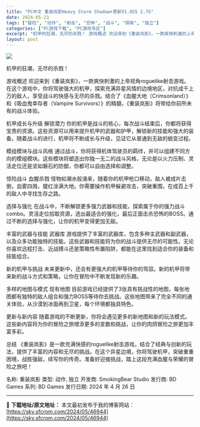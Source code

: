 ```yaml
---
title: "PC中文 重装岚影Heavy Storm Shadow+更新V1.055 2.7G"
date: 2024-05-23
tags: ["冒险", "动作", "射击", "恐怖", "战斗", "探索", "独立"]
categories: ["PC游戏下载", "PC游戏专区"]
excerpt: "机甲的狂潮，无尽的杀戮！ 游戏概述 欢迎来到《重装岚影》，一款爽快刺激的上帝视角roguelike射击游戏。在这个游戏中，你将驾驶强大的机甲，探索充满异星风情的边境地区，对抗成千上万的敌人，享受战斗的快感与无尽的杀戮。结合了《血腥大地（Crimsonland）》和《吸血鬼幸存者（Vampire Su&hellip;"
layout: post
---
```


<img class="aligncenter" src="https://sky.sfcrom.com/wp-content/uploads/2024/05/20240523071940-ca4b4.jpeg" />

机甲的狂潮，无尽的杀戮！

游戏概述
欢迎来到《重装岚影》，一款爽快刺激的上帝视角roguelike射击游戏。在这个游戏中，你将驾驶强大的机甲，探索充满异星风情的边境地区，对抗成千上万的敌人，享受战斗的快感与无尽的杀戮。结合了《血腥大地（Crimsonland）》和《吸血鬼幸存者（Vampire Survivors）》的精髓，《重装岚影》将带给你前所未有的战斗体验。

机甲成长与升级
解锁潜力
你的机甲是战斗的核心，每次战斗结束后，你都将获得宝贵的资源。这些资源可以用来提升机甲的武器和护甲，解锁新的技能和强大的装备。随着战斗的进行，机甲将不断成长与升级，见证它从普通到无敌的蜕变过程。

模组模块与战斗风格
通过战斗，你将获得机体驾驶员的羁绊，并可以组建不同方向的模组模块。这些模块将塑造出你独一无二的战斗风格，无论是以火力压制、灵活走位还是坚如磐石的防御，你都可以自由选择和调整。

惊险战斗
血腥杀戮
怪物如潮水般涌来，随着你的机甲枪口移动，敌人被成片击倒，血雾四溅，猩红涂满大地。你需要操作机甲躲避攻击，突破重围，在成百上千的敌人中寻找生存之路。

选择与强化
在战斗中，不断解锁更多强力武器和技能，探索属于你的强力战斗combo。灵活走位拾取资源，选出最适合的强化，最后正面击杀恐怖的BOSS。通过不断的选择与强化，让你的机甲变得更加无敌。

丰富的武器与技能
武器库
游戏提供了丰富的武器库，包含多种主武器和副武器，以及众多功能独特的技能。这些武器和技能将为你的战斗提供无尽的可能性。无论你喜欢远程打击、近战搏斗还是策略性布置陷阱，都能在这里找到适合你的装备和技能组合。

新的机甲与挑战
未来更新中，还会有更强大的机甲等待你的驾驭。新的机甲将带来新的战斗方式和策略，让你在冒险中不断发现新的乐趣。

多样的地图与模式
现有地图
目前游戏已经提供了3张具有挑战性的地图，每张地图都有独特的敌人组合和强力BOSS等待你去挑战。这些地图带来了完全不同的通关体验，从沙漠到冰面再到卫星，每个环境都独具特色。

更新与新内容
随着游戏的不断更新，你将会遇见更多的新地图和新的玩法模式。这些新内容将为你的冒险之旅增添更多的变数和挑战，让你的肉鸽冒险之旅更加丰富多彩。

总结
《重装岚影》是一款充满快感的roguelike射击游戏，结合了经典与创新的玩法，提供了丰富的内容和无尽的挑战。在这个异星边境，你将驾驶机甲，突破重重困境，战胜强敌，续写你的传奇。准备好迎接挑战，踏上这段充满血腥与荣耀的冒险之旅吧！

名称: 重装岚影
类型: 动作, 独立
开发商: SmokingBear Studio
发行商: BD Games
系列: BD Games
发行日期: 2024 年 4 月 26 日

---
📖 **下载地址/原文地址：** 本文最初发布于我的博客网站：[https://sky.sfcrom.com/2024/05/46944](https://sky.sfcrom.com/2024/05/46944)
